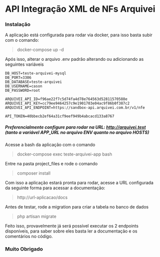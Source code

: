 
# API Integração XML de NFs Arquivei

### Instalação

A aplicação está configurada para rodar via docker, para isso basta subir com o comando:

> docker-compose up -d

Após isso, alterar o arquivo .env padrão alterando ou adicionando as seguintes variáveis
```
DB_HOST=teste-arquivei-mysql  
DB_PORT=3306  
DB_DATABASE=teste-arquivei  
DB_USERNAME=cason  
DB_PASSWORD=root

ARQUIVEI_API_ID=f96ae22f7c5d74fa4d78e764563d52811570588e  
ARQUIVEI_API_KEY=cc79ee9464257c9e1901703e04ac9f86b0f387c2  
ARQUIVEI_API_ENDPOINT=https://sandbox-api.arquivei.com.br/v1/nfe  
  
API_TOKEN=40bbecb2ef64a31cf9eef949b4abcacd133a8767
```
##### Preferencialmente configure para rodar na URL: http://arquivei.test (tanto a variável APP_URL no arquivo ENV quanto no arquivo HOSTS)

Acesse a bash da aplicação com o comando
> docker-compose exec teste-arquivei-app bash

Entre na pasta project_files e rode o comando
> composer install

Com isso a aplicação estará pronta para rodar, acesse a URL configurada da seguinte forma para acessar a documentação:
> http://url-aplicacao/docs

Antes de testar, rode a migration para criar a tabela no banco de dados
> php artisan migrate

Feito isso, provavelmente já será possível executar os 2 endpoints disponíveis, para saber sobre eles basta ler a documentação e os comentários no código.

### Muito Obrigado